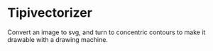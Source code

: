 # Tipivectorizer

Convert an image to svg, and turn to concentric contours to make it drawable with a drawing machine.

